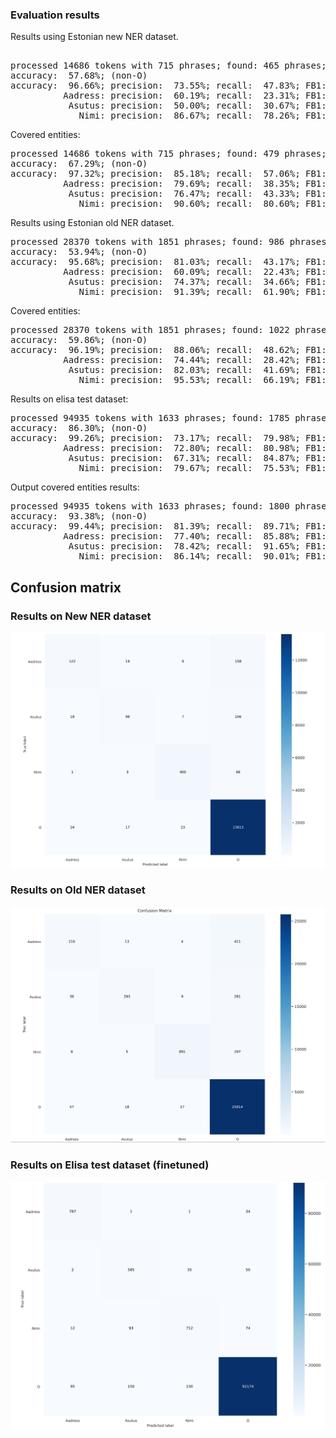 ### Evaluation results 
Results using Estonian new NER dataset. 
<pre>

processed 14686 tokens with 715 phrases; found: 465 phrases; correct: 342.
accuracy:  57.68%; (non-O)
accuracy:  96.66%; precision:  73.55%; recall:  47.83%; FB1:  57.97
          Aadress: precision:  60.19%; recall:  23.31%; FB1:  33.60  103
           Asutus: precision:  50.00%; recall:  30.67%; FB1:  38.02  92
             Nimi: precision:  86.67%; recall:  78.26%; FB1:  82.25  270
</pre>

Covered entities: 
<pre>
processed 14686 tokens with 715 phrases; found: 479 phrases; correct: 408.
accuracy:  67.29%; (non-O)
accuracy:  97.32%; precision:  85.18%; recall:  57.06%; FB1:  68.34
          Aadress: precision:  79.69%; recall:  38.35%; FB1:  51.78  128
           Asutus: precision:  76.47%; recall:  43.33%; FB1:  55.32  85
             Nimi: precision:  90.60%; recall:  80.60%; FB1:  85.31  266
</pre>

Results using Estonian old NER dataset. 
<pre>
processed 28370 tokens with 1851 phrases; found: 986 phrases; correct: 799.
accuracy:  53.94%; (non-O)
accuracy:  95.68%; precision:  81.03%; recall:  43.17%; FB1:  56.33
          Aadress: precision:  60.09%; recall:  22.43%; FB1:  32.67  218
           Asutus: precision:  74.37%; recall:  34.66%; FB1:  47.28  199
             Nimi: precision:  91.39%; recall:  61.90%; FB1:  73.81  569
</pre>

Covered entities: 
<pre>
processed 28370 tokens with 1851 phrases; found: 1022 phrases; correct: 900.
accuracy:  59.86%; (non-O)
accuracy:  96.19%; precision:  88.06%; recall:  48.62%; FB1:  62.65
          Aadress: precision:  74.44%; recall:  28.42%; FB1:  41.14  223
           Asutus: precision:  82.03%; recall:  41.69%; FB1:  55.28  217
             Nimi: precision:  95.53%; recall:  66.19%; FB1:  78.20  582
</pre>

Results on elisa test dataset: 
<pre>
processed 94935 tokens with 1633 phrases; found: 1785 phrases; correct: 1306.
accuracy:  86.30%; (non-O)
accuracy:  99.26%; precision:  73.17%; recall:  79.98%; FB1:  76.42
          Aadress: precision:  72.80%; recall:  80.98%; FB1:  76.67  386
           Asutus: precision:  67.31%; recall:  84.87%; FB1:  75.08  725
             Nimi: precision:  79.67%; recall:  75.53%; FB1:  77.55  674
</pre>

Output covered entities results: 

<pre>
processed 94935 tokens with 1633 phrases; found: 1800 phrases; correct: 1465.
accuracy:  93.38%; (non-O)
accuracy:  99.44%; precision:  81.39%; recall:  89.71%; FB1:  85.35
          Aadress: precision:  77.40%; recall:  85.88%; FB1:  81.42  385
           Asutus: precision:  78.42%; recall:  91.65%; FB1:  84.52  672
             Nimi: precision:  86.14%; recall:  90.01%; FB1:  88.03  743
</pre>

## Confusion matrix 

### Results on New NER dataset
![Results on new NER dataset](cm_1.png)
### Results on Old NER dataset 
![Rsults on old NER dataset](cm_2.png)
### Results on Elisa test dataset (finetuned)
![Results on Elisa dataset](cm_ft.png)